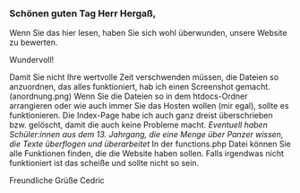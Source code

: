 ### Schönen guten Tag Herr Hergaß,

Wenn Sie das hier lesen, haben Sie sich wohl überwunden, unsere Website zu bewerten.

Wundervoll!

Damit Sie nicht Ihre wertvolle Zeit verschwenden müssen, die Dateien so anzuordnen, das alles funktioniert, hab ich einen Screenshot gemacht. (anordnung.png)
Wenn Sie die Dateien so in dem htdocs-Ordner arrangieren oder wie auch immer Sie das Hosten wollen (mir egal), sollte es funktionieren.
Die Index-Page habe ich auch ganz dreist überschrieben bzw. gelöscht, damit die auch keine Probleme macht.
*Eventuell haben Schüler:innen aus dem 13. Jahrgang, die eine Menge über Panzer wissen, die Texte überflogen und überarbeitet*
In der functions.php Datei können Sie alle Funktionen finden, die die Website haben sollen. Falls irgendwas nicht funktioniert ist das scheiße und sollte nicht so sein. 

Freundliche Grüße
Cedric
